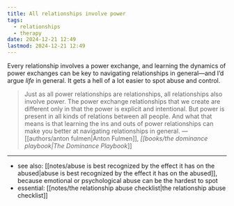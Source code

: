 ```yaml
---
title: All relationships involve power
tags:
  - relationships
  - therapy
date: 2024-12-21 12:49
lastmod: 2024-12-21 12:49
---
```

Every relationship involves a power exchange, and learning the dynamics of power exchanges can be key to navigating relationships in general—and I’d argue *life* in general. It gets a hell of a lot easier to spot abuse and control.

> Just as all power relationships are relationships, all relationships also involve power. The power exchange relationships that we create are different only in that the power is explicit and intentional. But power is present in all kinds of relations between all people. And what that means is that learning the ins and outs of power relationships can make you better at navigating relationships in general. —[[authors/anton fulmen|Anton Fulmen]], *[[books/the dominance playbook|The Dominance Playbook*]]

---
- see also: [[notes/abuse is best recognized by the effect it has on the abused|abuse is best recognized by the effect it has on the abused]], because emotional or psychological abuse can be the hardest to spot
- essential: [[notes/the relationship abuse checklist|the relationship abuse checklist]]